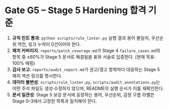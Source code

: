 # Gate G5 – Stage 5 Hardening 합격 기준

1. **규칙 린트 통과**: `python scripts/rule_linter.py` 실행 결과 용어 불일치, 우선순위 역전, 링크 누락이 0건이어야 한다.
2. **패치 커버리지**: `reports/patch_coverage.md`가 Stage 4 `failure_cases.md`의 항목 중 ≥80%가 Stage 5 문서로 해결됨을 표와 서술로 입증한다. (현재 목표: 100% 매핑)
3. **감사 보고**: `reports/audit_report.md`가 권고/경고 항목마다 대응하는 Stage 5 패치 섹션 링크를 명시한다.
4. **데이터 불변성**: `scripts/rule_linter.py`, `scripts/audit_annotations.py`는 어떤 주석 파일도 생성·수정하지 않으며, README의 실행 순서가 이를 재확인한다.
5. **문서 일관성**: Stage 5 보강 문서에 등장하는 용어, 우선순위, 감정 구름 라벨은 Stage 0–3에서 고정한 목록과 일치해야 한다.
